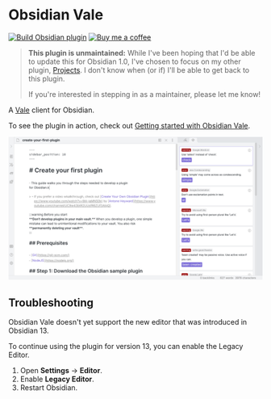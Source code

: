 # Obsidian Vale

[![Build Obsidian plugin](https://github.com/marcusolsson/obsidian-vale/actions/workflows/release.yml/badge.svg)](https://github.com/marcusolsson/obsidian-vale/actions/workflows/release.yml)
[![Buy me a coffee](https://img.shields.io/badge/-buy_me_a%C2%A0coffee-gray?logo=buy-me-a-coffee)](https://www.buymeacoffee.com/marcusolsson)

> **This plugin is unmaintained:** While I've been hoping that I'd be able to update this for Obsidian 1.0, I've chosen to focus on my other plugin, [Projects](https://github.com/marcusolsson/obsidian-projects). I don't know when (or if) I'll be able to get back to this plugin. 
>
> If you're interested in stepping in as a maintainer, please let me know!

A [Vale](https://docs.errata.ai/) client for Obsidian.

To see the plugin in action, check out [Getting started with Obsidian Vale](https://vimeo.com/641460560).

![Screenshot](screenshot.png)

## Troubleshooting

Obsidian Vale doesn't yet support the new editor that was introduced in Obsidian 13.

To continue using the plugin for version 13, you can enable the Legacy Editor.

1. Open **Settings** -> **Editor**.
2. Enable **Legacy Editor**.
3. Restart Obsidian.
